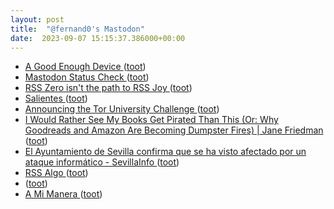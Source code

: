 ```yaml
---
layout: post
title:  "@fernand0's Mastodon"
date:  2023-09-07 15:15:37.386000+00:00
---
```

*  [A Good Enough Device ](https://www.workfutures.io/p/a-good-enough-devic) ([toot](https://mastodon.social/@fernand0/111024520386170116))
*  [Mastodon Status Check ](https://www.tbray.org/ongoing/When/202x/2023/08/12/Mastodon-Checki) ([toot](https://mastodon.social/@fernand0/111024363992948893))
*  [RSS Zero isn't the path to RSS Joy ](https://danq.me/2023/07/29/rss-zero) ([toot](https://mastodon.social/@fernand0/111023693683177589))
*  [Salientes  ](https://www.flickr.com/photos/fernand0/53158543286/) ([toot](https://mastodon.social/@fernand0/111023445114779226))
*  [Announcing the Tor University Challenge ](https://www.eff.org/deeplinks/2023/08/announcing-tor-university-challeng) ([toot](https://mastodon.social/@fernand0/111023438484475242))
*  [I Would Rather See My Books Get Pirated Than This (Or: Why Goodreads and Amazon Are Becoming Dumpster Fires) \| Jane Friedman ](https://janefriedman.com/i-would-rather-see-my-books-pirated) ([toot](https://mastodon.social/@fernand0/111023201987253999))
*  [El Ayuntamiento de Sevilla confirma que se ha visto afectado por un ataque informático - SevillaInfo ](https://www.sevillainfo.es/noticias-de-sevilla/el-ayuntamiento-de-sevilla-confirma-que-se-ha-visto-afectado-por-un-ataque-informatico) ([toot](https://mastodon.social/@fernand0/111022949884480570))
*  [RSS Algo ](https://suffolklitlab.org/rss_algo) ([toot](https://mastodon.social/@fernand0/111022700301795753))
*  [ ](https://social.aguilera.soy/users/jorge) ([toot](https://mastodon.social/@fernand0/111022519664990354))
*  [A Mi Manera ](https://www.youtube.com/watch?v=DnxUzv3ARL8&feature=youtu.b) ([toot](https://mastodon.social/@fernand0/111022212214387289))
